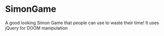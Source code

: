 # SimonGame
A good looking Simon Game that people can use to waste their time! It uses jQuery for DOOM manipulation
